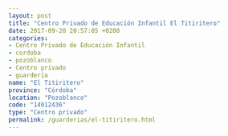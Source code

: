 ```yaml
---
layout: post
title: "Centro Privado de Educación Infantil El Titiritero"
date: 2017-09-20 20:57:05 +0200
categories:
- Centro Privado de Educación Infantil
- cordoba
- pozoblanco
- Centro privado
- guarderia
name: "El Titiritero"
province: "Córdoba"
location: "Pozoblanco"
code: "14012436"
type: "Centro privado"
permalink: /guarderias/el-titiritero.html
---
```

